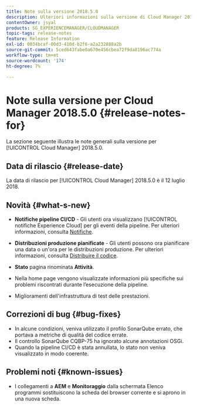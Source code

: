 ```yaml
---
title: Note sulla versione 2018.5.0
description: Ulteriori informazioni sulla versione di Cloud Manager 2018.5.0.
contentOwner: jsyal
products: SG_EXPERIENCEMANAGER/CLOUDMANAGER
topic-tags: release-notes
feature: Release Information
exl-id: 0034bcaf-00d3-410d-b2f6-a2a232888a2b
source-git-commit: 5ced643fabe0a670e456cbea72f9da8196ac774a
workflow-type: tm+mt
source-wordcount: '174'
ht-degree: 7%

---
```


# Note sulla versione per Cloud Manager 2018.5.0 {#release-notes-for}

La sezione seguente illustra le note generali sulla versione per [!UICONTROL Cloud Manager] 2018.5.0.

## Data di rilascio {#release-date}

La data di rilascio per [!UICONTROL Cloud Manager] 2018.5.0 è il 12 luglio 2018.

## Novità {#what-s-new}

* **Notifiche pipeline CI/CD** - Gli utenti ora visualizzano [!UICONTROL notifiche Experience Cloud] per gli eventi della pipeline. Per ulteriori informazioni, consulta [Notifiche](/help/using/notifications.md).

* **Distribuzioni produzione pianificate** - Gli utenti possono ora pianificare una data o un&#39;ora per le distribuzioni produzione. Per ulteriori informazioni, consulta [Distribuire il codice](/help/using/code-deployment.md).

* **Stato** pagina rinominata **Attività**.

* Nella home page vengono visualizzate informazioni più specifiche sui problemi riscontrati durante l’esecuzione della pipeline.
* Miglioramenti dell&#39;infrastruttura di test delle prestazioni.

## Correzioni di bug {#bug-fixes}

* In alcune condizioni, veniva utilizzato il profilo SonarQube errato, che portava a metriche di qualità del codice errate.
* Il controllo SonarQube CQBP-75 ha ignorato alcune annotazioni OSGi.
* Quando la pipeline CI/CD è stata annullata, lo stato non veniva visualizzato in modo coerente.

## Problemi noti {#known-issues}

* I collegamenti a **AEM** e **Monitoraggio** dalla schermata Elenco programmi sostituiscono la scheda del browser corrente e si aprono in una nuova scheda.
